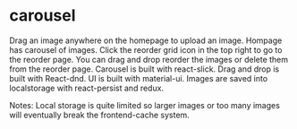 # carousel

Drag an image anywhere on the homepage to upload an image.
Hompage has carousel of images.
Click the reorder grid icon in the top right to go to the reorder page.
You can drag and drop reorder the images or delete them from the reorder page.
Carousel is built with react-slick.  Drag and drop is built with React-dnd.  UI is built with material-ui.
Images are saved into localstorage with react-persist and redux.

Notes:
Local storage is quite limited so larger images or too many images will eventually break the frontend-cache system.

